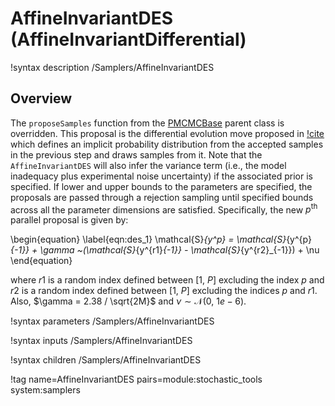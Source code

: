 # AffineInvariantDES (AffineInvariantDifferential)

!syntax description /Samplers/AffineInvariantDES

## Overview

The `proposeSamples` function from the [PMCMCBase](PMCMCBase.md) parent class is overridden. This proposal is the differential evolution move proposed in [!cite](Braak2006a) which defines an implicit probability distribution from the accepted samples in the previous step and draws samples from it. Note that the `AffineInvariantDES` will also infer the variance term (i.e., the model inadequacy plus experimental noise uncertainty) if the associated prior is specified. If lower and upper bounds to the parameters are specified, the proposals are passed through a rejection sampling until specified bounds across all the parameter dimensions are satisfied. Specifically, the new $p^{\text{th}}$ parallel proposal is given by:

\begin{equation}
\label{eqn:des_1}
\mathcal{S}_{y^p} = \mathcal{S}_{y^{p}_{-1}} + \gamma ~(\mathcal{S}_{y^{r1}_{-1}} - \mathcal{S}_{y^{r2}_{-1}}) + \nu
\end{equation}

where $r1$ is a random index defined between $[1,~P]$ excluding the index $p$ and $r2$ is a random index defined between $[1,~P]$ excluding the indices $p$ and $r1$. Also, $\gamma = 2.38 / \sqrt{2M}$ and $\nu \sim \mathcal{N}(0,~1e-6)$.

!syntax parameters /Samplers/AffineInvariantDES

!syntax inputs /Samplers/AffineInvariantDES

!syntax children /Samplers/AffineInvariantDES

!tag name=AffineInvariantDES pairs=module:stochastic_tools system:samplers
